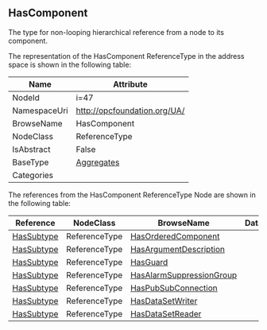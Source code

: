 <!-- objecttype -->
## HasComponent
The type for non-looping hierarchical reference from a node to its component.  
<!-- end of text -->
The representation of the HasComponent ReferenceType in the address space is shown in the following table:  

|Name|Attribute|
|---|---|
|NodeId|i=47|
|NamespaceUri|http://opcfoundation.org/UA/|
|BrowseName|HasComponent|
|NodeClass|ReferenceType|
|IsAbstract|False|
|BaseType|[Aggregates](../../ReferenceTypes/Aggregates/readme.md)|
|Categories||

The references from the HasComponent ReferenceType Node are shown in the following table:  

|Reference|NodeClass|BrowseName|DataType|TypeDefinition|ModellingRule|
|---|---|---|---|---|---|
|[HasSubtype](../../ReferenceTypes/HasSubtype/readme.md)|ReferenceType|[HasOrderedComponent](#HasOrderedComponent)||||
|[HasSubtype](../../ReferenceTypes/HasSubtype/readme.md)|ReferenceType|[HasArgumentDescription](#HasArgumentDescription)||||
|[HasSubtype](../../ReferenceTypes/HasSubtype/readme.md)|ReferenceType|[HasGuard](#HasGuard)||||
|[HasSubtype](../../ReferenceTypes/HasSubtype/readme.md)|ReferenceType|[HasAlarmSuppressionGroup](#HasAlarmSuppressionGroup)||||
|[HasSubtype](../../ReferenceTypes/HasSubtype/readme.md)|ReferenceType|[HasPubSubConnection](#HasPubSubConnection)||||
|[HasSubtype](../../ReferenceTypes/HasSubtype/readme.md)|ReferenceType|[HasDataSetWriter](#HasDataSetWriter)||||
|[HasSubtype](../../ReferenceTypes/HasSubtype/readme.md)|ReferenceType|[HasDataSetReader](#HasDataSetReader)||||


